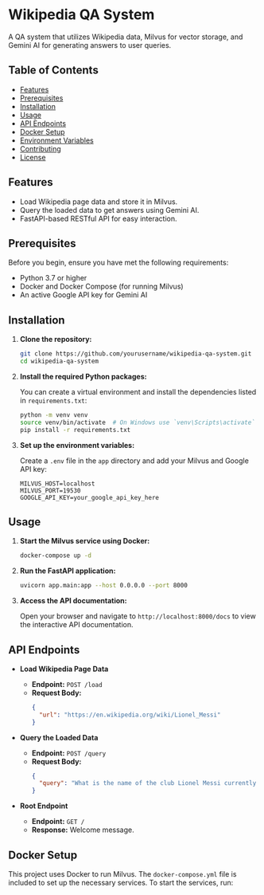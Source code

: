 # Wikipedia QA System

A QA system that utilizes Wikipedia data, Milvus for vector storage, and Gemini AI for generating answers to user queries.

## Table of Contents

- [Features](#features)
- [Prerequisites](#prerequisites)
- [Installation](#installation)
- [Usage](#usage)
- [API Endpoints](#api-endpoints)
- [Docker Setup](#docker-setup)
- [Environment Variables](#environment-variables)
- [Contributing](#contributing)
- [License](#license)

## Features

- Load Wikipedia page data and store it in Milvus.
- Query the loaded data to get answers using Gemini AI.
- FastAPI-based RESTful API for easy interaction.

## Prerequisites

Before you begin, ensure you have met the following requirements:

- Python 3.7 or higher
- Docker and Docker Compose (for running Milvus)
- An active Google API key for Gemini AI

## Installation

1. **Clone the repository:**

   ```bash
   git clone https://github.com/yourusername/wikipedia-qa-system.git
   cd wikipedia-qa-system
   ```

2. **Install the required Python packages:**

   You can create a virtual environment and install the dependencies listed in `requirements.txt`:

   ```bash
   python -m venv venv
   source venv/bin/activate  # On Windows use `venv\Scripts\activate`
   pip install -r requirements.txt
   ```

3. **Set up the environment variables:**

   Create a `.env` file in the `app` directory and add your Milvus and Google API key:

   ```plaintext
   MILVUS_HOST=localhost
   MILVUS_PORT=19530
   GOOGLE_API_KEY=your_google_api_key_here
   ```

## Usage

1. **Start the Milvus service using Docker:**

   ```bash
   docker-compose up -d
   ```

2. **Run the FastAPI application:**

   ```bash
   uvicorn app.main:app --host 0.0.0.0 --port 8000
   ```

3. **Access the API documentation:**

   Open your browser and navigate to `http://localhost:8000/docs` to view the interactive API documentation.

## API Endpoints

- **Load Wikipedia Page Data**
  - **Endpoint:** `POST /load`
  - **Request Body:**
    ```json
    {
      "url": "https://en.wikipedia.org/wiki/Lionel_Messi"
    }
    ```

- **Query the Loaded Data**
  - **Endpoint:** `POST /query`
  - **Request Body:**
    ```json
    {
      "query": "What is the name of the club Lionel Messi currently plays for?"
    }
    ```

- **Root Endpoint**
  - **Endpoint:** `GET /`
  - **Response:** Welcome message.

## Docker Setup

This project uses Docker to run Milvus. The `docker-compose.yml` file is included to set up the necessary services. To start the services, run:
